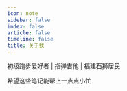 ```yaml
---
icon: note
sidebar: false
index: false
article: false
timeline: false
title: 关于我
---
```

初级跑步爱好者 | 指弹吉他 | 福建石狮居民

希望这些笔记能帮上一点点小忙
